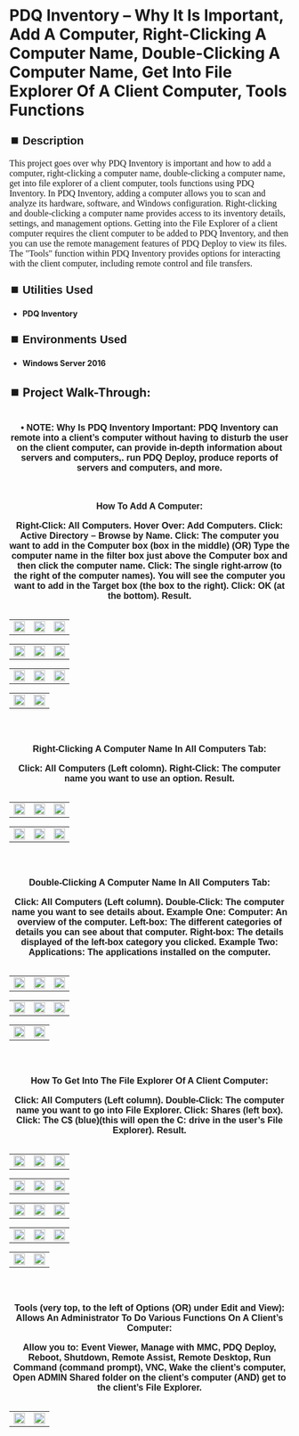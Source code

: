 <h1>PDQ Inventory – Why It Is Important, Add A Computer, Right-Clicking A Computer Name, Double-Clicking A Computer Name, Get Into File Explorer Of A Client Computer, Tools Functions</h1>


<h2 style="font-family: Arial, sans-serif; font-size: 20px; font-weight: bold; margin-top: 24px; margin-bottom: 12px;">
⏹️ Description</h2>

<p style="font-family: Georgia, serif; font-size: 16px; margin-top: 12px; margin-bottom: 12px;">
This project goes over why PDQ Inventory is important and how to add a computer, right-clicking a computer name, double-clicking a computer name, get into file explorer of a client computer, tools functions using PDQ Inventory.  In PDQ Inventory, adding a computer allows you to scan and analyze its hardware, software, and Windows configuration. Right-clicking and double-clicking a computer name provides access to its inventory details, settings, and management options. Getting into the File Explorer of a client computer requires the client computer to be added to PDQ Inventory, and then you can use the remote management features of PDQ Deploy to view its files. The "Tools" function within PDQ Inventory provides options for interacting with the client computer, including remote control and file transfers.
</b>



<h2 style="font-family: Arial, sans-serif; font-size: 20px; font-weight: bold; margin-top: 24px; margin-bottom: 12px;">
⏹️ Utilities Used</h2>
  
<p style="font-family: Georgia, serif; font-size: 16px; margin-top: 12px; margin-bottom: 12px;">
 
 - <b>PDQ Inventory</b>



<h2 style="font-family: Arial, sans-serif; font-size: 20px; font-weight: bold; margin-top: 24px; margin-bottom: 12px;"> 
⏹️ Environments Used </h2>

<p style="font-family: Georgia, serif; font-size: 16px; margin-top: 12px; margin-bottom: 12px;">
 
- <b>Windows Server 2016</b>



<h2 style="font-family: Arial, sans-serif; font-size: 20px; font-weight: bold; margin-top: 24px; margin-bottom: 12px;"> 
<h2>
⏹️ Project Walk-Through:</h2>
 <br/>

<div style="text-align:center;">
  <span style="font-family: Arial, sans-serif; font-size: 16px;"><b>•	NOTE: Why Is PDQ Inventory Important: PDQ Inventory can remote into a client’s computer without having to disturb the user on the client computer, can provide in-depth information about servers and computers,. run PDQ Deploy, produce reports of servers and computers, and more.</b></span>  
<br/><br/><br/><br/>



<div style="text-align:center;">
  <span style="font-family: Arial, sans-serif; font-size: 16px;"><b>How To Add A Computer:</b></span>  
<br/><br

<span style="font-family: Arial, sans-serif; font-size: 16px;"><b>Right-Click: All Computers. Hover Over: Add Computers. Click: Active Directory – Browse by Name.  Click: The computer you want to add in the Computer box (box in the middle)  (OR) Type the computer name in the filter box just above the Computer box and then click the computer name.  Click: The single right-arrow (to the right of the computer names).  You will see the computer you want to add in the Target box (the box to the right).  Click: OK (at the bottom).  Result.</b></span>  
<br/>

<table>
  <tr>
    <td><img src="https://imgur.com/J74WAqs.png" height="100%" width="100%" /></td>
    <td><img src="https://imgur.com/L9ctTvR.png" height="100%" width="100%" /></td>
    <td><img src="https://imgur.com/M85fkNp.png" height="100%" width="100%" /></td>
  </tr>
</table>

<table>
  <tr>
    <td><img src="https://imgur.com/MQJqlEc.png" height="100%" width="100%" /></td>
    <td><img src="https://imgur.com/OFxLiMP.png" height="100%" width="100%" /></td>
    <td><img src="https://imgur.com/DB5pb82.png" height="100%" width="100%" /></td>
  </tr>
</table>

<table>
  <tr>
    <td><img src="https://imgur.com/MEfGjrq.png" height="100%" width="100%" /></td>
    <td><img src="https://imgur.com/bwvtUQH.png" height="100%" width="100%" /></td>
     <td><img src="https://imgur.com/s2cHQ5Q.png" height="100%" width="100%" /></td>
  </tr>
</table>

<table>
  <tr>
    <td><img src="https://imgur.com/NuXVT5P.png" height="100%" width="100%" /></td>
    <td><img src="https://imgur.com/sohOcIN.png" height="100%" width="100%" /></td>
  </tr>
</table>

<br /><br />


<div style="text-align:center;">
  <span style="font-family: Arial, sans-serif; font-size: 16px;"><b>Right-Clicking A Computer Name In All Computers Tab:</b></span>  
<br/><br

<span style="font-family: Arial, sans-serif; font-size: 16px;"><b>Click: All Computers (Left colomn).  Right-Click: The computer name you want to use an option.  Result.</b></span>  
<br/>

<table>
  <tr>
    <td><img src="https://imgur.com/BGNCmiU.png" height="100%" width="100%" /></td>
    <td><img src="https://imgur.com/KTG2K9m.png" height="100%" width="100%" /></td>
    <td><img src="https://imgur.com/S792uDz.png" height="100%" width="100%" /></td>
  </tr>
</table>

<table>
  <tr>
    <td><img src="https://imgur.com/PKqR9It.png" height="100%" width="100%" /></td>
    <td><img src="https://imgur.com/14UIBOa.png" height="100%" width="100%" /></td>
    <td><img src="https://imgur.com/iH24MKQ.png" height="100%" width="100%" /></td>
  </tr>
</table>

<br /><br />


<div style="text-align:center;">
  <span style="font-family: Arial, sans-serif; font-size: 16px;"><b>Double-Clicking A Computer Name In All Computers Tab:</b></span>  
<br/><br

<span style="font-family: Arial, sans-serif; font-size: 16px;"><b>Click: All Computers (Left column).  Double-Click: The computer name you want to see details about.  Example One: Computer: An overview of the computer.  Left-box: The different categories of details you can see about that computer.  Right-box: The details displayed of the left-box category you clicked.  Example Two: Applications: The applications installed on the computer.</b></span>  
<br/>

<table>
  <tr>
    <td><img src="https://imgur.com/m0QyeSL.png" height="100%" width="100%" /></td>
    <td><img src="https://imgur.com/FY8LVrq.png" height="100%" width="100%" /></td>
    <td><img src="https://imgur.com/sRRcMga.png" height="100%" width="100%" /></td>
  </tr>
</table>

<table>
  <tr>
    <td><img src="https://imgur.com/9kdUbP9.png" height="100%" width="100%" /></td>
    <td><img src="https://imgur.com/TpImJOY.png" height="100%" width="100%" /></td>
    <td><img src="https://imgur.com/pUlO7t4.png" height="100%" width="100%" /></td>
  </tr>
</table>

<table>
  <tr>
    <td><img src="https://imgur.com/U1aEZ3G.png" height="100%" width="100%" /></td>
    <td><img src="https://imgur.com/Utgzasb.png" height="100%" width="100%" /></td
  </tr>
</table>

<br /><br />


<div style="text-align:center;">
  <span style="font-family: Arial, sans-serif; font-size: 16px;"><b>How To Get Into The File Explorer Of A Client Computer:</b></span>  
<br/><br

<span style="font-family: Arial, sans-serif; font-size: 16px;"><b>Click: All Computers (Left column).  Double-Click: The computer name you want to go into File Explorer.  Click: Shares (left box).  Click: The C$ (blue)(this will open the C: drive in the user’s File Explorer).  Result.</b></span>  
<br/>

<table>
  <tr>
    <td><img src="https://imgur.com/YViVa9H.png" height="100%" width="100%" /></td>
    <td><img src="https://imgur.com/q5JbZWy.png" height="100%" width="100%" /></td>
    <td><img src="https://imgur.com/7GDKQoK.png" height="100%" width="100%" /></td>
  </tr>
</table>

<table>
  <tr>
    <td><img src="https://imgur.com/yaxDugU.png" height="100%" width="100%" /></td>
    <td><img src="https://imgur.com/r1PuuKz.png" height="100%" width="100%" /></td>
    <td><img src="https://imgur.com/DtuF92a.png" height="100%" width="100%" /></td>
  </tr>
</table>

<table>
  <tr>
    <td><img src="https://imgur.com/1lMnqaw.png" height="100%" width="100%" /></td>
    <td><img src="https://imgur.com/pdAbEwn.png" height="100%" width="100%" /></td>
    <td><img src="https://imgur.com/FVBJWmB.png" height="100%" width="100%" /></td>
  </tr>
</table>

<table>
  <tr>
    <td><img src="https://imgur.com/ThjadLM.png" height="100%" width="100%" /></td>
    <td><img src="https://imgur.com/AQI8rXk.png" height="100%" width="100%" /></td>
    <td><img src="https://imgur.com/w5NHm4R.png" height="100%" width="100%" /></td>
  </tr>
</table>

<table>
  <tr>
    <td><img src="https://imgur.com/jL0myJV.png" height="100%" width="100%" /></td>
    <td><img src="https://imgur.com/AyQhOE9.png" height="100%" width="100%" /></td>
  </tr>
</table>

<br /><br />


<div style="text-align:center;">
  <span style="font-family: Arial, sans-serif; font-size: 16px;"><b>Tools (very top, to the left of Options  (OR)  under Edit and View): Allows An Administrator To Do Various Functions On A Client’s Computer:</b></span>  
<br/><br

<span style="font-family: Arial, sans-serif; font-size: 16px;"><b>Allow you to: Event Viewer, Manage with MMC, PDQ Deploy, Reboot, Shutdown, Remote Assist, Remote Desktop, Run Command (command prompt), VNC, Wake the client’s computer, Open ADMIN Shared folder on the client’s computer  (AND)  get to the client’s File Explorer.</b></span>  
<br/>

<table>
  <tr>
    <td><img src="https://imgur.com/hOm4Xgm.png" height="100%" width="100%" /></td>
    <td><img src="https://imgur.com/jDAtKrW.png" height="100%" width="100%" /></td>
  </tr>
</table>

<br /><br />
